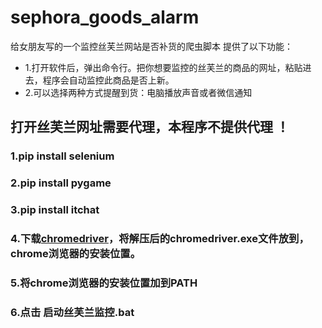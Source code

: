 # sephora_goods_alarm
给女朋友写的一个监控丝芙兰网站是否补货的爬虫脚本
提供了以下功能：

- 1.打开软件后，弹出命令行。把你想要监控的丝芙兰的商品的网址，粘贴进去，程序会自动监控此商品是否上新。
- 2.可以选择两种方式提醒到货：电脑播放声音或者微信通知

## 打开丝芙兰网址需要代理，本程序不提供代理 ！

### 1.pip install selenium

### 2.pip install pygame

### 3.pip install itchat

### 4.下载[chromedriver](http://chromedriver.storage.googleapis.com/index.html)，将解压后的chromedriver.exe文件放到，chrome浏览器的安装位置。

### 5.将chrome浏览器的安装位置加到PATH

### 6.点击 启动丝芙兰监控.bat 
